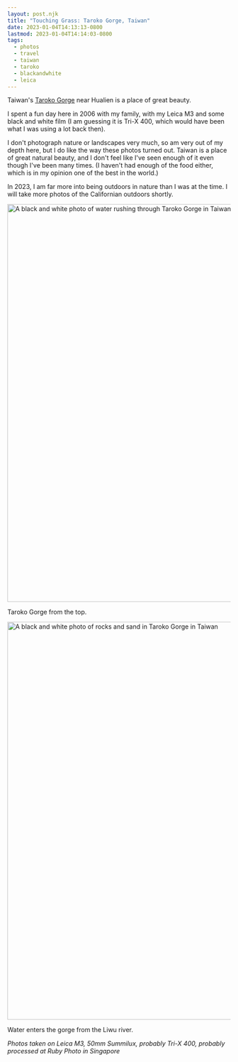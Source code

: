 ```yaml
---
layout: post.njk
title: "Touching Grass: Taroko Gorge, Taiwan"
date: 2023-01-04T14:13:13-0800
lastmod: 2023-01-04T14:14:03-0800
tags: 
  - photos
  - travel
  - taiwan
  - taroko
  - blackandwhite
  - leica
---
```

Taiwan's [Taroko Gorge](https://en.wikipedia.org/wiki/Taroko_National_Park) near Hualien is a place of great beauty.

I spent a fun day here in 2006 with my family, with my Leica M3 and some black and white film (I am guessing it is Tri-X 400, which would have been what I was using a lot back then).

I don't photograph nature or landscapes very much, so am very out of my depth here, but I do like the way these photos turned out. Taiwan is a place of great natural beauty, and I don't feel like I've seen enough of it even though I've been many times. (I haven't had enough of the food either, which is in my opinion one of the best in the world.)

In 2023, I am far more into being outdoors in nature than I was at the time. I will take more photos of the Californian outdoors shortly.

<img src="/photos/uploads/797e6db271.jpg" width="600" height="896" alt="A black and white photo of water rushing through Taroko Gorge in Taiwan" />

Taroko Gorge from the top.

<img src="/photos/uploads/224b188eab.jpg" width="600" height="896" alt="A black and white photo of rocks and sand in Taroko Gorge in Taiwan" />

Water enters the gorge from the Liwu river.

_Photos taken on Leica M3, 50mm Summilux, probably Tri-X 400, probably processed at Ruby Photo in Singapore_
